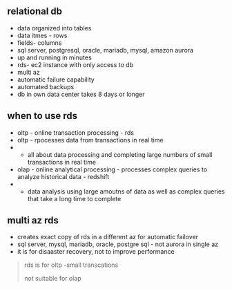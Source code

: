 ## relational db

* data organized into tables
* data itmes - rows
* fields- columns
* sql server, postgresql, oracle, mariadb, mysql, amazon aurora
* up and running in minutes
* rds- ec2 instance with only access to db
* multi az
* automatic failure capability
* automated backups
* db in own data center takes 8 days or longer

## when to use rds

* oltp - online transaction processing - rds
* oltp - rpocesses data from transactions in real time
* * all about data processing and completing large numbers of small transactions in real time
* olap - online analytical processing - processes complex queries to analyze historical data - redshift
* * data analysis using large amoutns of data as well as complex queries that take a long time to complete

## multi az rds

* creates exact copy of rds in a different az for automatic failover
* sql server, mysql, mariadb, oracle, postgre sql - not aurora in single az
* it is for disaaster recovery, not to improve performance

> rds is for oltp  -small transcations
>
> not suitable for olap